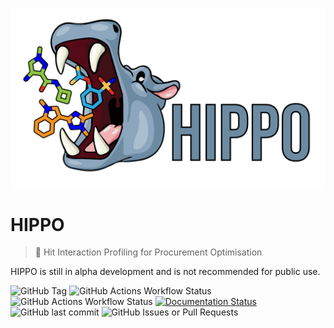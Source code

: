 ![hippo_logo](https://github.com/mwinokan/HIPPO/blob/main/logos/hippo_logo-05.png?raw=true)

HIPPO
=====

> 🦛 Hit Interaction Profiling for Procurement Optimisation

HIPPO is still in alpha development and is not recommended for public use.

![GitHub Tag](https://img.shields.io/github/v/tag/mwinokan/hippo?include_prereleases&label=PyPI&link=https%3A%2F%2Fpypi.org%2Fproject%2Fhippo-db%2F)
![GitHub Actions Workflow Status](https://img.shields.io/github/actions/workflow/status/mwinokan/HIPPO/python-publish.yml?label=publish
)
![GitHub Actions Workflow Status](https://img.shields.io/github/actions/workflow/status/mwinokan/HIPPO/pytest.yml?label=pytest
)
[![Documentation Status](https://readthedocs.org/projects/hippo-db/badge/?version=latest)](https://hippo.winokan.com/en/latest/?badge=latest)
![GitHub last commit](https://img.shields.io/github/last-commit/mwinokan/hippo)
![GitHub Issues or Pull Requests](https://img.shields.io/github/issues/mwinokan/hippo)

